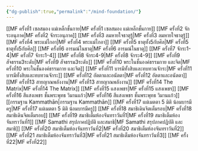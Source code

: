 ```yaml
---
{"dg-publish":true,"permalink":"/mind-foundation/"}
---
```


[[MF ครั้งที่1 เซลสมอง แม่เหล็กชั้นกาย\|MF ครั้งที่1 เซลสมอง แม่เหล็กชั้นกาย]]
[[MF ครั้งที่2 จักระอนุภาค\|MF ครั้งที่2 จักระอนุภาค]]
[[MF ครั้งที่3 ลมหายใจธาตุรู้\|MF ครั้งที่3 ลมหายใจธาตุรู้]]
[[MF ครั้งที่4 พระแม่ไกอา\|MF ครั้งที่4 พระแม่ไกอา]]
[[MF ครั้งที่5 ธาตุทั้ง5กับศีล\|MF ครั้งที่5 ธาตุทั้ง5กับศีล]]
[[MF ครั้งที่6 อารมณ์ในธาตุ\|MF ครั้งที่6 อารมณ์ในธาตุ]]
[[MF ครั้งที่7 จักระ1-4\|MF ครั้งที่7 จักระ1-4]]
[[MF ครั้งที่8 จักระ4-9\|MF ครั้งที่8 จักระ4-9]]
[[MF ครั้งที่9 สัจธรรม3ระดับ\|MF ครั้งที่9 สัจธรรม3ระดับ]]
[[MF ครั้งที่10 พระในชั้นองค์ธรรมกาย และจิต\|MF ครั้งที่10 พระในชั้นองค์ธรรมกาย และจิต]] 
[[MF ครั้งที่11 บารมีทั้งสิบและทบทวนจักระ\|MF ครั้งที่11 บารมีทั้งสิบและทบทวนจักระ]] 
[[MF ครั้งที่12 อัตตาและอนัตตา\|MF ครั้งที่12 อัตตาและอนัตตา]]
[[MF ครั้งที่13 สายญาณพลังงาน\|MF ครั้งที่13 สายญาณพลังงาน]] 
[[MF ครั้งที่14 The Matrix\|MF ครั้งที่14 The Matrix]] 
[[MF ครั้งที่15 แสงเพชร\|MF ครั้งที่15 แสงเพชร]]
[[MF ครั้งที่16 สีแสงเพชร ชั้นพระพุทธ วิมานแก้ว\|MF ครั้งที่16 สีแสงเพชร ชั้นพระพุทธ วิมานแก้ว]] 
[[กรรมฐาน Kammathān\|กรรมฐาน Kammathān]] 
[[MF ครั้งที่17 แผ่เมตตา 5 มิติ น้อมบารมีครู\|MF ครั้งที่17 แผ่เมตตา 5 มิติ น้อมบารมีครู]]
[[MF ครั้งที่18 สมาธิเดินจิตเต็มรอบ\|MF ครั้งที่18 สมาธิเดินจิตเต็มรอบ]] 
[[MF ครั้งที่19 สมาธิเต็มห้องจันทราวันที่1\|MF ครั้งที่19 สมาธิเต็มห้องจันทราวันที่1]]
[[MF Samathi สรุปภาคปฏิบัติ และสมาธิ\|MF Samathi สรุปภาคปฏิบัติ และสมาธิ]]
[[MF ครั้งที่20 สมาธิเต็มห้องจันทราวันที่2\|MF ครั้งที่20 สมาธิเต็มห้องจันทราวันที่2]] 
[[MF ครั้งที่21 สมาธิเต็มห้องจันทราวันที่3\|MF ครั้งที่21 สมาธิเต็มห้องจันทราวันที่3]]
[[MF ครั้งที่22\|MF ครั้งที่22]]


